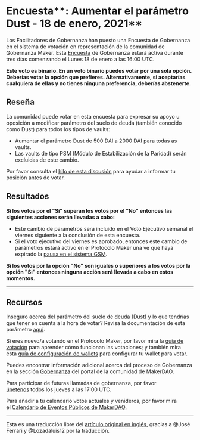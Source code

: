 # Encuesta**: Aumentar el parámetro Dust - 18 de enero, 2021**

Los Facilitadores de Gobernanza han puesto una Encuesta de Gobernanza en el sistema de votación en representación de la comunidad de Gobernanza Maker. Esta [Encuesta](https://community-development.makerdao.com/en/learn/governance/on-chain-gov/) de Gobernanza estará activa durante tres días comenzando el Lunes 18 de enero a las 16:00 UTC. 

**Este voto es binario. En un voto binario puedes votar por una sola opción. Deberías votar la opción que prefieres. Alternativamente, si aceptarías cualquiera de ellas y no tienes ninguna preferencia, deberías abstenerte.**

## **Reseña**

La comunidad puede votar en esta encuesta para expresar su apoyo u oposición a modificar parámetro del suelo de deuda (también conocido como Dust) para todos los tipos de vaults: 

- Aumentar el parámetro Dust de 500 DAI a 2000 DAI para todas as vaults.
- Las vaults de tipo PSM (Módulo de Estabilización de la Paridad) serán excluidas de este cambio.

Por favor consulta el [hilo de esta discusión](https://forum.makerdao.com/t/signal-request-increasing-dust-parameter/5963) para ayudar a informar tu posición antes de votar. 

## Resultados

**Si los votos por el "Si" superan los votos por el "No" entonces las siguientes acciones serán llevadas a cabo:** 

- Este cambio de parámetros será incluido en el Voto Ejecutivo semanal el viernes siguiente a la conclusión de esta encuesta.
- Si el voto ejecutivo del viernes es aprobado, entonces este cambio de parámetros estará activo en el Protocolo Maker una ve que haya expirado la [pausa en el sistema GSM](https://community-development.makerdao.com/en/learn/governance/param-gsm-pause-delay/).

**Si los votos por la opción "No" son iguales o superiores a los votos por la opción "Si" entonces ninguna acción será llevada a cabo en estos momentos.**

---

## **Recursos**

Inseguro acerca del parámetro del suelo de deuda (Dust) y lo que tendrías que tener en cuenta a la hora de votar? Revisa la documentación de esta parámetro [aquí](https://community-development.makerdao.com/en/learn/governance/param-debt-floor/). 

Si eres nuevo/a votando en el Protocolo Maker, por favor mira la [guía de votación](https://community-development.makerdao.com/en/learn/governance/how-voting-works/) para aprender cómo funcionan las votaciones; y también mira esta [guía de configuración de wallets](https://community-development.makerdao.com/en/learn/governance/voting-setup/) para configurar tu wallet para votar.

Puedes encontrar información adicional acerca del proceso de Gobernanza en la sección [Gobernanza](https://community-development.makerdao.com/en/learn/governance) del portal de la comunidad de MakerDAO.

Para participar de futuras llamadas de gobernanza, por favor [únetenos](https://github.com/makerdao/community/tree/master/governance/governance-and-risk-meetings) todos los jueves a las 17:00 UTC.

Para añadir a tu calendario votos actuales y venideros, por favor mira el [Calendario de Eventos Públicos de MakerDAO](https://calendar.google.com/calendar/embed?src=makerdao.com_3efhm2ghipksegl009ktniomdk%40group.calendar.google.com&ctz=UTC&mode=week&showCalendars=0&showPrint=0).

---

Esta es una traducción libre del [artículo original en inglés](https://github.com/makerdao/community/blob/master/governance/polls/Adjust%20the%20Dust%20Parameter%20-%20January%2018,%202021.md), gracias a @José Ferrari y @Lozadaluis12 por la traducción.